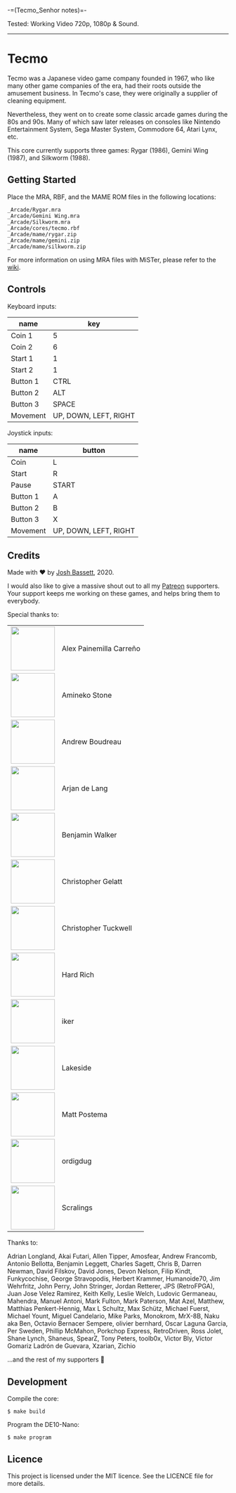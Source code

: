-=(Tecmo_Senhor notes)=-

Tested: Working Video 720p, 1080p & Sound.

___
# Tecmo

Tecmo was a Japanese video game company founded in 1967, who like many other game companies of the era, had their roots outside the amusement business. In Tecmo's case, they were originally a supplier of cleaning equipment.

Nevertheless, they went on to create some classic arcade games during the 80s and 90s. Many of which saw later releases on consoles like Nintendo Entertainment System, Sega Master System, Commodore 64, Atari Lynx, etc.

This core currently supports three games: Rygar (1986), Gemini Wing (1987), and Silkworm (1988).

## Getting Started

Place the MRA, RBF, and the MAME ROM files in the following locations:

```
_Arcade/Rygar.mra
_Arcade/Gemini Wing.mra
_Arcade/Silkworm.mra
_Arcade/cores/tecmo.rbf
_Arcade/mame/rygar.zip
_Arcade/mame/gemini.zip
_Arcade/mame/silkworm.zip
```

For more information on using MRA files with MiSTer, please refer to the [wiki](https://github.com/MiSTer-devel/Main_MiSTer/wiki/Arcade-Roms).

## Controls

Keyboard inputs:

| name     | key                   |
| ---      | ---                   |
| Coin 1   | 5                     |
| Coin 2   | 6                     |
| Start 1  | 1                     |
| Start 2  | 1                     |
| Button 1 | CTRL                  |
| Button 2 | ALT                   |
| Button 3 | SPACE                 |
| Movement | UP, DOWN, LEFT, RIGHT |

Joystick inputs:

| name     | button                |
| ---      | ---                   |
| Coin     | L                     |
| Start    | R                     |
| Pause    | START                 |
| Button 1 | A                     |
| Button 2 | B                     |
| Button 3 | X                     |
| Movement | UP, DOWN, LEFT, RIGHT |

## Credits

Made with :heart: by [Josh Bassett](https://twitter.com/nullobject), 2020.

I would also like to give a massive shout out to all my [Patreon](https://www.patreon.com/nullobject) supporters. Your support keeps me working on these games, and helps bring them to everybody.

Special thanks to:

<table>
  <tr>
    <td><img src="https://github.com/MiSTer-devel/Arcade-Tecmo_MiSTer/raw/master/doc/avatar.png" width="100px;" /></td>
    <td>Alex Painemilla Carreño</td>
  </tr>
  <tr>
    <td><img src="https://github.com/MiSTer-devel/Arcade-Tecmo_MiSTer/raw/master/doc/amineko-stone.jpeg" width="100px;" /></td>
    <td>Amineko Stone</td>
  </tr>
  <tr>
    <td><img src="https://github.com/MiSTer-devel/Arcade-Tecmo_MiSTer/raw/master/doc/andrew-boudreau.jpg" width="100px;" /></td>
    <td>Andrew Boudreau</td>
  </tr>
  <tr>
    <td><img src="https://github.com/MiSTer-devel/Arcade-Tecmo_MiSTer/raw/master/doc/avatar.png" width="100px;" /></td>
    <td>Arjan de Lang</td>
  </tr>
  <tr>
    <td><img src="https://github.com/MiSTer-devel/Arcade-Tecmo_MiSTer/raw/master/doc/avatar.png" width="100px;" /></td>
    <td>Benjamin Walker</td>
  </tr>
  <tr>
    <td><img src="https://github.com/MiSTer-devel/Arcade-Tecmo_MiSTer/raw/master/doc/christopher-gelatt.png" width="100px;" /></td>
    <td>Christopher Gelatt</td>
  </tr>
  <tr>
    <td><img src="https://github.com/MiSTer-devel/Arcade-Tecmo_MiSTer/raw/master/doc/christopher-tuckwell.jpeg" width="100px;" /></td>
    <td>Christopher Tuckwell</td>
  </tr>
  <tr>
    <td><img src="https://github.com/MiSTer-devel/Arcade-Tecmo_MiSTer/raw/master/doc/hard-rich.jpeg" width="100px;" /></td>
    <td>Hard Rich</td>
  </tr>
  <tr>
    <td><img src="https://github.com/MiSTer-devel/Arcade-Tecmo_MiSTer/raw/master/doc/avatar.png" width="100px;" /></td>
    <td>iker</td>
  </tr>
  <tr>
    <td><img src="https://github.com/MiSTer-devel/Arcade-Tecmo_MiSTer/raw/master/doc/lakeside.jpeg" width="100px;" /></td>
    <td>Lakeside</td>
  </tr>
  <tr>
    <td><img src="https://github.com/MiSTer-devel/Arcade-Tecmo_MiSTer/raw/master/doc/avatar.png" width="100px;" /></td>
    <td>Matt Postema</td>
  </tr>
  <tr>
    <td><img src="https://github.com/MiSTer-devel/Arcade-Tecmo_MiSTer/raw/master/doc/ordigdug.png" width="100px;" /></td>
    <td>ordigdug</td>
  </tr>
  <tr>
    <td><img src="https://github.com/MiSTer-devel/Arcade-Tecmo_MiSTer/raw/master/doc/scralings.png" width="100px;" /></td>
    <td>Scralings</td>
  </tr>
</table>

Thanks to:

Adrian Longland, Akai Futari, Allen Tipper, Amosfear, Andrew Francomb, Antonio Bellotta, Benjamin Leggett, Charles Sagett, Chris B, Darren Newman, David Filskov, David Jones, Devon Nelson, Filip Kindt, Funkycochise, George Stravopodis, Herbert Krammer, Humanoide70, Jim Wehrfritz, John Perry, John Stringer, Jordan Retterer, JPS (RetroFPGA), Juan Jose Velez Ramirez, Keith Kelly, Leslie Welch, Ludovic Germaneau, Mahendra, Manuel Antoni, Mark Fulton, Mark Paterson, Mat Azel, Matthew, Matthias Penkert-Hennig, Max L Schultz, Max Schütz, Michael Fuerst, Michael Yount, Miguel Candelario, Mike Parks, Monokrom, MrX-8B, Naku aka Ben, Octavio Bernacer Sempere, olivier bernhard, Oscar Laguna Garcia, Per Sweden, Phillip McMahon, Porkchop Express, RetroDriven, Ross Jolet, Shane Lynch, Shaneus, SpearZ, Tony Peters, toolb0x, Victor Bly, Víctor Gomariz Ladrón de Guevara, Xzarian, Zichio

...and the rest of my supporters :sparkling_heart:

## Development

Compile the core:

    $ make build

Program the DE10-Nano:

    $ make program

## Licence

This project is licensed under the MIT licence. See the LICENCE file for more details.
